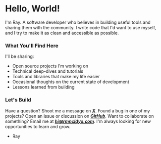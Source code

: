 # Hello, World!

I'm Ray. A software developer who believes in building useful tools and sharing them with the community. I write code that I'd want to use myself, and I try to make it as clean and accessible as possible.

### What You'll Find Here

I'll be sharing:

- Open source projects I'm working on
- Technical deep-dives and tutorials
- Tools and libraries that make my life easier
- Occasional thoughts on the current state of development
- Lessons learned from building

### Let's Build

Have a question? Shoot me a message on ***[X](https://x.com/rmnldyo)***. Found a bug in one of my projects? Open an issue or discussion on ***[GitHub](https://github.com/rmnldyo)***. Want to collaborate on something? Email me at ***[hi@rmncldyo.com](mailto:hi@rmncldyo.com)***. I'm always looking for new opportunities to learn and grow.

- Ray
